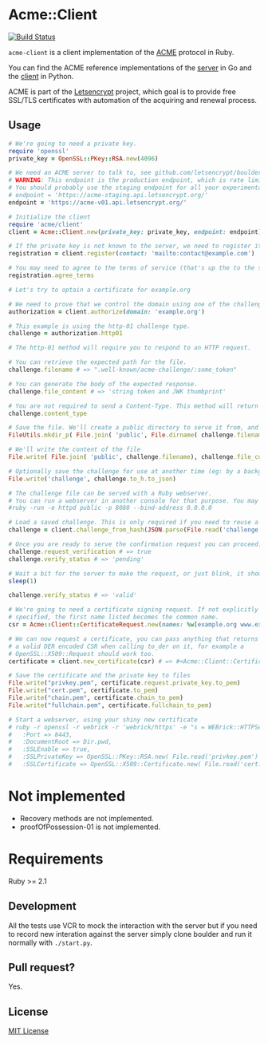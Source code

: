# Acme::Client
[![Build Status](https://travis-ci.org/unixcharles/acme-client.svg?branch=master)](https://travis-ci.org/unixcharles/acme-client)

`acme-client` is a client implementation of the [ACME](https://letsencrypt.github.io/acme-spec) protocol in Ruby.

You can find the ACME reference implementations of the [server](https://github.com/letsencrypt/boulder) in Go and the [client](https://github.com/letsencrypt/letsencrypt) in Python.

ACME is part of the [Letsencrypt](https://letsencrypt.org/) project, which goal is to provide free SSL/TLS certificates with  automation of the acquiring and renewal process.

## Usage

```ruby
# We're going to need a private key.
require 'openssl'
private_key = OpenSSL::PKey::RSA.new(4096)

# We need an ACME server to talk to, see github.com/letsencrypt/boulder
# WARNING: This endpoint is the production endpoint, which is rate limited and will produce valid certificates.
# You should probably use the staging endpoint for all your experimentation:
# endpoint = 'https://acme-staging.api.letsencrypt.org/'
endpoint = 'https://acme-v01.api.letsencrypt.org/'

# Initialize the client
require 'acme/client'
client = Acme::Client.new(private_key: private_key, endpoint: endpoint)

# If the private key is not known to the server, we need to register it for the first time.
registration = client.register(contact: 'mailto:contact@example.com')

# You may need to agree to the terms of service (that's up the to the server to require it or not but boulder does by default)
registration.agree_terms

# Let's try to optain a certificate for example.org

# We need to prove that we control the domain using one of the challenges method.
authorization = client.authorize(domain: 'example.org')

# This example is using the http-01 challenge type.
challenge = authorization.http01

# The http-01 method will require you to respond to an HTTP request.

# You can retrieve the expected path for the file.
challenge.filename # => ".well-known/acme-challenge/:some_token"

# You can generate the body of the expected response.
challenge.file_content # => 'string token and JWK thumbprint'

# You are not required to send a Content-Type. This method will return the right Content-Type should you decide to include one.
challenge.content_type

# Save the file. We'll create a public directory to serve it from, and inside it we'll create the challenge file.
FileUtils.mkdir_p( File.join( 'public', File.dirname( challenge.filename ) ) )

# We'll write the content of the file
File.write( File.join( 'public', challenge.filename), challenge.file_content )

# Optionally save the challenge for use at another time (eg: by a background job processor)
File.write('challenge', challenge.to_h.to_json)

# The challenge file can be served with a Ruby webserver.
# You can run a webserver in another console for that purpose. You may need to forward ports on your router.
#ruby -run -e httpd public -p 8080 --bind-address 0.0.0.0

# Load a saved challenge. This is only required if you need to reuse a saved challenge as outlined above.
challenge = client.challenge_from_hash(JSON.parse(File.read('challenge')))

# Once you are ready to serve the confirmation request you can proceed.
challenge.request_verification # => true
challenge.verify_status # => 'pending'

# Wait a bit for the server to make the request, or just blink, it should be fast.
sleep(1)

challenge.verify_status # => 'valid'

# We're going to need a certificate signing request. If not explicitly
# specified, the first name listed becomes the common name.
csr = Acme::Client::CertificateRequest.new(names: %w[example.org www.example.org])

# We can now request a certificate, you can pass anything that returns
# a valid DER encoded CSR when calling to_der on it, for example a
# OpenSSL::X509::Request should work too.
certificate = client.new_certificate(csr) # => #<Acme::Client::Certificate ....>

# Save the certificate and the private key to files
File.write("privkey.pem", certificate.request.private_key.to_pem)
File.write("cert.pem", certificate.to_pem)
File.write("chain.pem", certificate.chain_to_pem)
File.write("fullchain.pem", certificate.fullchain_to_pem)

# Start a webserver, using your shiny new certificate
# ruby -r openssl -r webrick -r 'webrick/https' -e "s = WEBrick::HTTPServer.new(
#   :Port => 8443,
#   :DocumentRoot => Dir.pwd,
#   :SSLEnable => true,
#   :SSLPrivateKey => OpenSSL::PKey::RSA.new( File.read('privkey.pem') ),
#   :SSLCertificate => OpenSSL::X509::Certificate.new( File.read('cert.pem') )); trap('INT') { s.shutdown }; s.start"
```

# Not implemented

- Recovery methods are not implemented.
- proofOfPossession-01 is not implemented.

# Requirements

Ruby >= 2.1

## Development

All the tests use VCR to mock the interaction with the server but if you
need to record new interation against the server simply clone boulder and
run it normally with `./start.py`.

## Pull request?

Yes.

## License

[MIT License](http://opensource.org/licenses/MIT)

